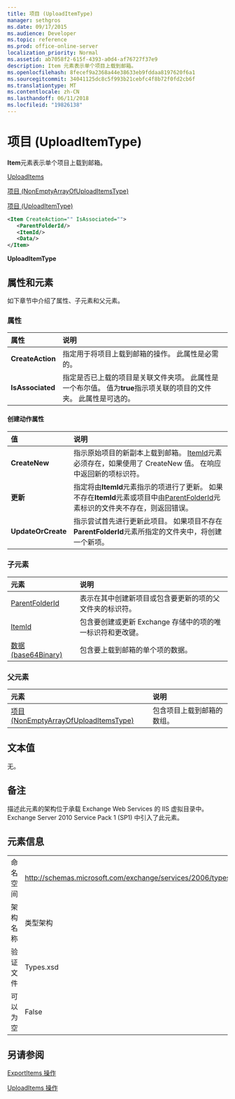 ```yaml
---
title: 项目 (UploadItemType)
manager: sethgros
ms.date: 09/17/2015
ms.audience: Developer
ms.topic: reference
ms.prod: office-online-server
localization_priority: Normal
ms.assetid: ab7058f2-615f-4393-a0d4-af76727f37e9
description: Item 元素表示单个项目上载到邮箱。
ms.openlocfilehash: 8fecef9a2368a44e38633eb9fddaa8197620f6a1
ms.sourcegitcommit: 34041125dc8c5f993b21cebfc4f8b72f0fd2cb6f
ms.translationtype: MT
ms.contentlocale: zh-CN
ms.lasthandoff: 06/11/2018
ms.locfileid: "19826138"
---
```

# <a name="item-uploaditemtype"></a>项目 (UploadItemType)

**Item**元素表示单个项目上载到邮箱。 
  
[UploadItems](uploaditems.md)
  
[项目 (NonEmptyArrayOfUploadItemsType)](items-nonemptyarrayofuploaditemstype.md)
  
[项目 (UploadItemType)](item-uploaditemtype.md)
  
```XML
<Item CreateAction="" IsAssociated="">
   <ParentFolderId/>
   <ItemId/>
   <Data/>
</Item>
```

 **UploadItemType**
## <a name="attributes-and-elements"></a>属性和元素

如下章节中介绍了属性、子元素和父元素。
  
### <a name="attributes"></a>属性

|**属性**|**说明**|
|:-----|:-----|
|**CreateAction** <br/> |指定用于将项目上载到邮箱的操作。 此属性是必需的。  <br/> |
|**IsAssociated** <br/> |指定是否已上载的项目是关联文件夹项。 此属性是一个布尔值。 值为**true**指示项关联的项目的文件夹。 此属性是可选的。  <br/> |
   
#### <a name="createaction-attribute"></a>创建动作属性

|**值**|**说明**|
|:-----|:-----|
|**CreateNew** <br/> |指示原始项目的新副本上载到邮箱。 [ItemId](itemid.md)元素必须存在，如果使用了 CreateNew 值。 在响应中返回新的项标识符。  <br/> |
|**更新** <br/> |指定将由**ItemId**元素指示的项进行了更新。 如果不存在**ItemId**元素或项目中由[ParentFolderId](parentfolderid.md)元素标识的文件夹不存在，则返回错误。  <br/> |
|**UpdateOrCreate** <br/> |指示尝试首先进行更新此项目。 如果项目不存在**ParentFolderId**元素所指定的文件夹中，将创建一个新项。  <br/> |
   
### <a name="child-elements"></a>子元素

|**元素**|**说明**|
|:-----|:-----|
|[ParentFolderId](parentfolderid.md) <br/> |表示在其中创建新项目或包含要更新的项的父文件夹的标识符。  <br/> |
|[ItemId](itemid.md) <br/> |包含要创建或更新 Exchange 存储中的项的唯一标识符和更改键。  <br/> |
|[数据 (base64Binary)](data-base64binary.md) <br/> |包含要上载到邮箱的单个项的数据。  <br/> |
   
### <a name="parent-elements"></a>父元素

|**元素**|**说明**|
|:-----|:-----|
|[项目 (NonEmptyArrayOfUploadItemsType)](items-nonemptyarrayofuploaditemstype.md) <br/> |包含项目上载到邮箱的数组。  <br/> |
   
## <a name="text-value"></a>文本值

无。
  
## <a name="remarks"></a>备注

描述此元素的架构位于承载 Exchange Web Services 的 IIS 虚拟目录中。Exchange Server 2010 Service Pack 1 (SP1) 中引入了此元素。
  
## <a name="element-information"></a>元素信息

|||
|:-----|:-----|
|命名空间  <br/> |http://schemas.microsoft.com/exchange/services/2006/types  <br/> |
|架构名称  <br/> |类型架构  <br/> |
|验证文件  <br/> |Types.xsd  <br/> |
|可以为空  <br/> |False  <br/> |
   
## <a name="see-also"></a>另请参阅



[ExportItems 操作](exportitems-operation.md)
  
[UploadItems 操作](uploaditems-operation.md)

